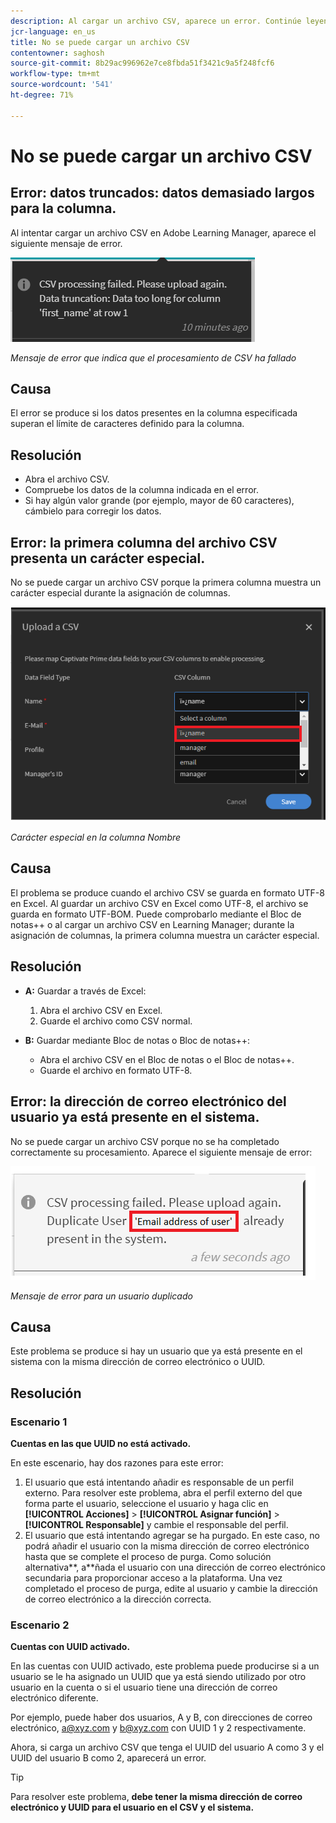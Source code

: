 ```yaml
---
description: Al cargar un archivo CSV, aparece un error. Continúe leyendo para resolver el problema.
jcr-language: en_us
title: No se puede cargar un archivo CSV
contentowner: saghosh
source-git-commit: 8b29ac996962e7ce8fbda51f3421c9a5f248fcf6
workflow-type: tm+mt
source-wordcount: '541'
ht-degree: 71%

---
```




# No se puede cargar un archivo CSV

## Error: datos truncados: datos demasiado largos para la columna.

Al intentar cargar un archivo CSV en Adobe Learning Manager, aparece el siguiente mensaje de error.

![](assets/csv-upload-failed.png)

*Mensaje de error que indica que el procesamiento de CSV ha fallado*

## Causa

El error se produce si los datos presentes en la columna especificada superan el límite de caracteres definido para la columna.

## Resolución

* Abra el archivo CSV.
* Compruebe los datos de la columna indicada en el error.
* Si hay algún valor grande (por ejemplo, mayor de 60 caracteres), cámbielo para corregir los datos.

## Error: la primera columna del archivo CSV presenta un carácter especial.

No se puede cargar un archivo CSV porque la primera columna muestra un carácter especial durante la asignación de columnas.

![](assets/csv-2.png)

*Carácter especial en la columna Nombre*

## Causa

El problema se produce cuando el archivo CSV se guarda en formato UTF-8 en Excel. Al guardar un archivo CSV en Excel como UTF-8, el archivo se guarda en formato UTF-BOM. Puede comprobarlo mediante el Bloc de notas++ o al cargar un archivo CSV en Learning Manager; durante la asignación de columnas, la primera columna muestra un carácter especial.

## Resolución

* **A:** Guardar a través de Excel:

   1. Abra el archivo CSV en Excel.
   1. Guarde el archivo como CSV normal.

* **B:** Guardar mediante Bloc de notas o Bloc de notas++:

   * Abra el archivo CSV en el Bloc de notas o el Bloc de notas++.
   * Guarde el archivo en formato UTF-8.

## Error: la dirección de correo electrónico del usuario ya está presente en el sistema.

No se puede cargar un archivo CSV porque no se ha completado correctamente su procesamiento. Aparece el siguiente mensaje de error:

![](assets/csv-3.png)

*Mensaje de error para un usuario duplicado*

## Causa

Este problema se produce si hay un usuario que ya está presente en el sistema con la misma dirección de correo electrónico o UUID.

## Resolución

### Escenario 1

**Cuentas en las que UUID no está activado.**

En este escenario, hay dos razones para este error:

1. El usuario que está intentando añadir es responsable de un perfil externo. Para resolver este problema, abra el perfil externo del que forma parte el usuario, seleccione el usuario y haga clic en **[!UICONTROL Acciones]** > **[!UICONTROL Asignar función]** > **[!UICONTROL Responsable]** y cambie el responsable del perfil.
1. El usuario que está intentando agregar se ha purgado. En este caso, no podrá añadir el usuario con la misma dirección de correo electrónico hasta que se complete el proceso de purga. Como solución alternativa**, a**ñada el usuario con una dirección de correo electrónico secundaria para proporcionar acceso a la plataforma. Una vez completado el proceso de purga, edite al usuario y cambie la dirección de correo electrónico a la dirección correcta.

### Escenario 2

**Cuentas con UUID activado.**

En las cuentas con UUID activado, este problema puede producirse si a un usuario se le ha asignado un UUID que ya está siendo utilizado por otro usuario en la cuenta o si el usuario tiene una dirección de correo electrónico diferente.

Por ejemplo, puede haber dos usuarios, A y B, con direcciones de correo electrónico,  <a@xyz.com> y <b@xyz.com> con UUID 1 y 2 respectivamente.

Ahora, si carga un archivo CSV que tenga el UUID del usuario A como 3 y el UUID del usuario B como 2, aparecerá un error.

>[!TIP]
>
>Para resolver este problema, **debe tener la misma dirección de correo electrónico y UUID para el usuario en el CSV y el sistema.**

